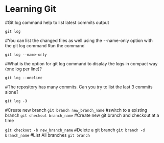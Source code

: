 # Learning Git
#Git log command help to list latest commits output

`git log`

#You can list the changed files as well using the --name-only option with the git log command Run the command 

`git log --name-only`

#What is the option for git log command to display the logs in compact way (one log per line)?

`git log --oneline` 

#The repository has many commits. Can you try to list the last 3 commits alone?

`git log -3`

#Create new branch
`git branch new_branch_name`
#switch to a existing branch
`git checkout branch_name`
#Create new git branch and checkout at a time

`git checkout -b new_branch_name`
#Delete a git branch 
`git branch -d branch_name`
#List All branches 
`git branch `
